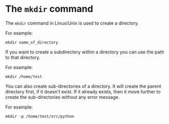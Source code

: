 # The `mkdir` command

The `mkdir` command in Linux/Unix is used to create a directory.

For example: 

```
mkdir name_of_directory
```

If you want to create a subdirectory within a directory you can use the path to that directory.

For example:

```
mkdir /home/test
```

You can also create sub-directories of a directory. It will create the parent directory first, if it doesn't exist. 
If it already exists, then it move further to create the sub-directories without any error message.

For example:

```
mkdir -p /home/test/src/python
```
